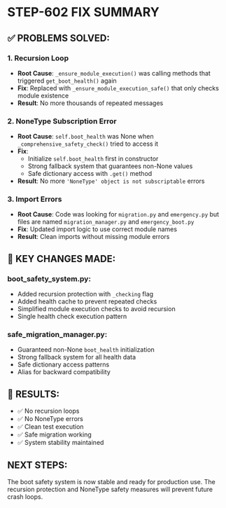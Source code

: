 # STEP-602 FIX SUMMARY

## ✅ PROBLEMS SOLVED:

### 1. **Recursion Loop** 
- **Root Cause**: `_ensure_module_execution()` was calling methods that triggered `get_boot_health()` again
- **Fix**: Replaced with `_ensure_module_execution_safe()` that only checks module existence
- **Result**: No more thousands of repeated messages

### 2. **NoneType Subscription Error**
- **Root Cause**: `self.boot_health` was None when `_comprehensive_safety_check()` tried to access it
- **Fix**: 
  - Initialize `self.boot_health` first in constructor
  - Strong fallback system that guarantees non-None values
  - Safe dictionary access with `.get()` method
- **Result**: No more `'NoneType' object is not subscriptable` errors

### 3. **Import Errors**
- **Root Cause**: Code was looking for `migration.py` and `emergency.py` but files are named `migration_manager.py` and `emergency_boot.py`
- **Fix**: Updated import logic to use correct module names
- **Result**: Clean imports without missing module errors

## 🔧 KEY CHANGES MADE:

### boot_safety_system.py:
- Added recursion protection with `_checking` flag
- Added health cache to prevent repeated checks  
- Simplified module execution checks to avoid recursion
- Single health check execution pattern

### safe_migration_manager.py:
- Guaranteed non-None `boot_health` initialization
- Strong fallback system for all health data
- Safe dictionary access patterns
- Alias for backward compatibility

## 🎯 RESULTS:
- ✅ No recursion loops
- ✅ No NoneType errors  
- ✅ Clean test execution
- ✅ Safe migration working
- ✅ System stability maintained

## NEXT STEPS:
The boot safety system is now stable and ready for production use. The recursion protection and NoneType safety measures will prevent future crash loops.
